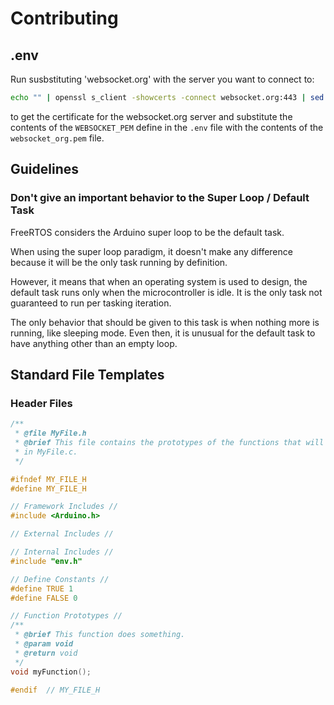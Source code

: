 # Contributing

## .env

Run susbstituting 'websocket.org' with the server you want to connect to:
  
```bash
echo "" | openssl s_client -showcerts -connect websocket.org:443 | sed -n "1,/Root/d; /BEGIN/,/END/p" | openssl x509 -outform PEM >websocket_org.pem 
```

to get the certificate for the websocket.org server and substitute the contents of the `WEBSOCKET_PEM` define in the `.env` file with the contents of the `websocket_org.pem` file.


## Guidelines

### Don't give an important behavior to the Super Loop / Default Task

FreeRTOS considers the Arduino super loop to be the default task.

When using the super loop paradigm, it doesn't make any difference because it will be the only task running by definition.

However, it means that when an operating system is used to design, the default task runs only when the microcontroller is idle. It is the only task not guaranteed to run per tasking iteration.

The only behavior that should be given to this task is when nothing more is running, like sleeping mode. Even then, it is unusual for the default task to have anything other than an empty loop.

## Standard File Templates

### Header Files

```cpp
/**
 * @file MyFile.h
 * @brief This file contains the prototypes of the functions that will be used
 * in MyFile.c.
 */

#ifndef MY_FILE_H
#define MY_FILE_H

// Framework Includes //
#include <Arduino.h>

// External Includes //

// Internal Includes //
#include "env.h"

// Define Constants //
#define TRUE 1
#define FALSE 0

// Function Prototypes //
/**
 * @brief This function does something.
 * @param void
 * @return void
 */
void myFunction();

#endif  // MY_FILE_H
```
